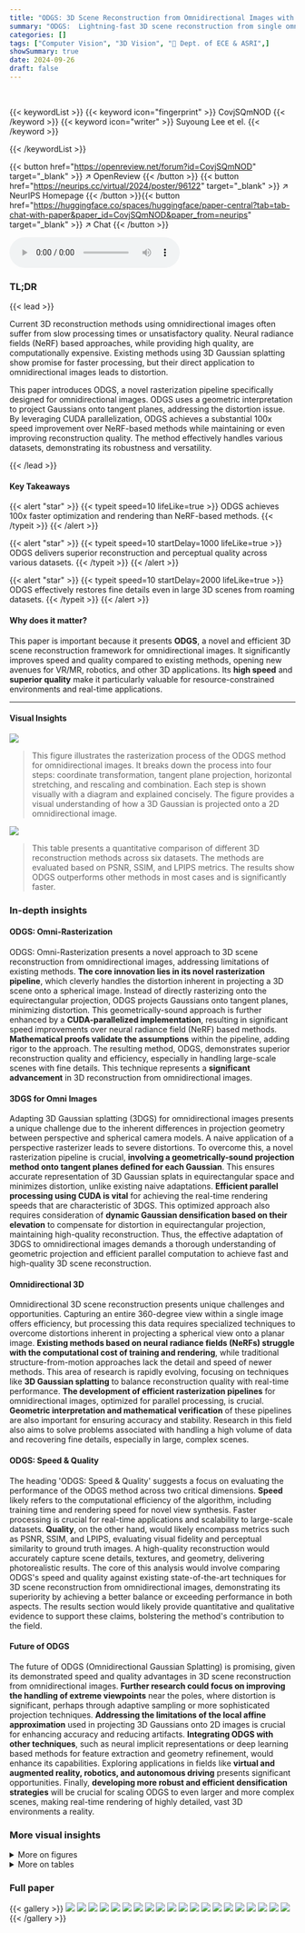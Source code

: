 ```yaml
---
title: "ODGS: 3D Scene Reconstruction from Omnidirectional Images with 3D Gaussian Splattings"
summary: "ODGS:  Lightning-fast 3D scene reconstruction from single omnidirectional images using 3D Gaussian splatting, achieving 100x speedup over NeRF-based methods."
categories: []
tags: ["Computer Vision", "3D Vision", "🏢 Dept. of ECE & ASRI",]
showSummary: true
date: 2024-09-26
draft: false
---
```


<br>

{{< keywordList >}}
{{< keyword icon="fingerprint" >}} CovjSQmNOD {{< /keyword >}}
{{< keyword icon="writer" >}} Suyoung Lee et el. {{< /keyword >}}
 
{{< /keywordList >}}

{{< button href="https://openreview.net/forum?id=CovjSQmNOD" target="_blank" >}}
↗ OpenReview
{{< /button >}}
{{< button href="https://neurips.cc/virtual/2024/poster/96122" target="_blank" >}}
↗ NeurIPS Homepage
{{< /button >}}{{< button href="https://huggingface.co/spaces/huggingface/paper-central?tab=tab-chat-with-paper&paper_id=CovjSQmNOD&paper_from=neurips" target="_blank" >}}
↗ Chat
{{< /button >}}



<audio controls>
    <source src="https://ai-paper-reviewer.com/CovjSQmNOD/podcast.wav" type="audio/wav">
    Your browser does not support the audio element.
</audio>


### TL;DR


{{< lead >}}

Current 3D reconstruction methods using omnidirectional images often suffer from slow processing times or unsatisfactory quality.  Neural radiance fields (NeRF) based approaches, while providing high quality, are computationally expensive.  Existing methods using 3D Gaussian splatting show promise for faster processing, but their direct application to omnidirectional images leads to distortion. 

This paper introduces ODGS, a novel rasterization pipeline specifically designed for omnidirectional images. ODGS uses a geometric interpretation to project Gaussians onto tangent planes, addressing the distortion issue.  By leveraging CUDA parallelization, ODGS achieves a substantial 100x speed improvement over NeRF-based methods while maintaining or even improving reconstruction quality.  The method effectively handles various datasets, demonstrating its robustness and versatility. 

{{< /lead >}}


#### Key Takeaways

{{< alert "star" >}}
{{< typeit speed=10 lifeLike=true >}} ODGS achieves 100x faster optimization and rendering than NeRF-based methods. {{< /typeit >}}
{{< /alert >}}

{{< alert "star" >}}
{{< typeit speed=10 startDelay=1000 lifeLike=true >}} ODGS delivers superior reconstruction and perceptual quality across various datasets. {{< /typeit >}}
{{< /alert >}}

{{< alert "star" >}}
{{< typeit speed=10 startDelay=2000 lifeLike=true >}} ODGS effectively restores fine details even in large 3D scenes from roaming datasets. {{< /typeit >}}
{{< /alert >}}

#### Why does it matter?
This paper is important because it presents **ODGS**, a novel and efficient 3D scene reconstruction framework for omnidirectional images.  It significantly improves speed and quality compared to existing methods, opening new avenues for VR/MR, robotics, and other 3D applications. Its **high speed** and **superior quality** make it particularly valuable for resource-constrained environments and real-time applications.

------
#### Visual Insights



![](https://ai-paper-reviewer.com/CovjSQmNOD/figures_4_1.jpg)

> This figure illustrates the rasterization process of the ODGS method for omnidirectional images. It breaks down the process into four steps: coordinate transformation, tangent plane projection, horizontal stretching, and rescaling and combination. Each step is shown visually with a diagram and explained concisely. The figure provides a visual understanding of how a 3D Gaussian is projected onto a 2D omnidirectional image.





![](https://ai-paper-reviewer.com/CovjSQmNOD/tables_6_1.jpg)

> This table presents a quantitative comparison of different 3D reconstruction methods across six datasets.  The methods are evaluated based on PSNR, SSIM, and LPIPS metrics.  The results show ODGS outperforms other methods in most cases and is significantly faster.





### In-depth insights


#### ODGS: Omni-Rasterization
ODGS: Omni-Rasterization presents a novel approach to 3D scene reconstruction from omnidirectional images, addressing limitations of existing methods.  **The core innovation lies in its novel rasterization pipeline**, which cleverly handles the distortion inherent in projecting a 3D scene onto a spherical image.  Instead of directly rasterizing onto the equirectangular projection, ODGS projects Gaussians onto tangent planes, minimizing distortion. This geometrically-sound approach is further enhanced by a **CUDA-parallelized implementation**, resulting in significant speed improvements over neural radiance field (NeRF) based methods. **Mathematical proofs validate the assumptions** within the pipeline, adding rigor to the approach.  The resulting method, ODGS, demonstrates superior reconstruction quality and efficiency, especially in handling large-scale scenes with fine details.  This technique represents a **significant advancement** in 3D reconstruction from omnidirectional images.

#### 3DGS for Omni Images
Adapting 3D Gaussian splatting (3DGS) for omnidirectional images presents a unique challenge due to the inherent differences in projection geometry between perspective and spherical camera models.  A naive application of a perspective rasterizer leads to severe distortions. To overcome this, a novel rasterization pipeline is crucial, **involving a geometrically-sound projection method onto tangent planes defined for each Gaussian**. This ensures accurate representation of 3D Gaussian splats in equirectangular space and minimizes distortion, unlike existing naive adaptations. **Efficient parallel processing using CUDA is vital** for achieving the real-time rendering speeds that are characteristic of 3DGS. This optimized approach also requires consideration of **dynamic Gaussian densification based on their elevation** to compensate for distortion in equirectangular projection, maintaining high-quality reconstruction. Thus, the effective adaptation of 3DGS to omnidirectional images demands a thorough understanding of geometric projection and efficient parallel computation to achieve fast and high-quality 3D scene reconstruction.

#### Omnidirectional 3D
Omnidirectional 3D scene reconstruction presents unique challenges and opportunities.  Capturing an entire 360-degree view within a single image offers efficiency, but processing this data requires specialized techniques to overcome distortions inherent in projecting a spherical view onto a planar image. **Existing methods based on neural radiance fields (NeRFs) struggle with the computational cost of training and rendering**, while traditional structure-from-motion approaches lack the detail and speed of newer methods. This area of research is rapidly evolving, focusing on techniques like **3D Gaussian splatting** to balance reconstruction quality with real-time performance.  **The development of efficient rasterization pipelines** for omnidirectional images, optimized for parallel processing, is crucial.  **Geometric interpretation and mathematical verification** of these pipelines are also important for ensuring accuracy and stability.  Research in this field also aims to solve problems associated with handling a high volume of data and recovering fine details, especially in large, complex scenes.

#### ODGS: Speed & Quality
The heading 'ODGS: Speed & Quality' suggests a focus on evaluating the performance of the ODGS method across two critical dimensions.  **Speed** likely refers to the computational efficiency of the algorithm, including training time and rendering speed for novel view synthesis.  Faster processing is crucial for real-time applications and scalability to large-scale datasets.  **Quality**, on the other hand, would likely encompass metrics such as PSNR, SSIM, and LPIPS, evaluating visual fidelity and perceptual similarity to ground truth images.  A high-quality reconstruction would accurately capture scene details, textures, and geometry, delivering photorealistic results. The core of this analysis would involve comparing ODGS's speed and quality against existing state-of-the-art techniques for 3D scene reconstruction from omnidirectional images, demonstrating its superiority by achieving a better balance or exceeding performance in both aspects.  The results section would likely provide quantitative and qualitative evidence to support these claims, bolstering the method's contribution to the field.

#### Future of ODGS
The future of ODGS (Omnidirectional Gaussian Splatting) is promising, given its demonstrated speed and quality advantages in 3D scene reconstruction from omnidirectional images.  **Further research could focus on improving the handling of extreme viewpoints** near the poles, where distortion is significant, perhaps through adaptive sampling or more sophisticated projection techniques.  **Addressing the limitations of the local affine approximation** used in projecting 3D Gaussians onto 2D images is crucial for enhancing accuracy and reducing artifacts.  **Integrating ODGS with other techniques**, such as neural implicit representations or deep learning based methods for feature extraction and geometry refinement, would enhance its capabilities. Exploring applications in fields like **virtual and augmented reality, robotics, and autonomous driving** presents significant opportunities.  Finally, **developing more robust and efficient densification strategies** will be crucial for scaling ODGS to even larger and more complex scenes, making real-time rendering of highly detailed, vast 3D environments a reality.


### More visual insights

<details>
<summary>More on figures
</summary>


![](https://ai-paper-reviewer.com/CovjSQmNOD/figures_7_1.jpg)

> This figure shows the PSNR, SSIM, and LPIPS scores over optimization time for different methods on two example scenes (OmniBlender/bistro_square and OmniPhotos/Ballintoy).  It visually demonstrates the superior performance and faster convergence speed of ODGS compared to NeRF(P), 3DGS(P), TensoRF, and EgoNeRF.  The plots show how each metric changes as the optimization process continues, highlighting ODGS's quicker improvement and better final results.


![](https://ai-paper-reviewer.com/CovjSQmNOD/figures_8_1.jpg)

> This figure presents a qualitative comparison of 3D reconstruction results between different methods (3DGS(P), EgoNeRF, and ODGS) and the ground truth for egocentric scenes.  The comparison highlights the visual differences in reconstruction quality, showing how ODGS achieves a superior reconstruction in terms of sharpness and detail preservation compared to the other methods.  The images show details and textures are much better reconstructed by ODGS than the other two methods. The images are from three datasets: Ricoh360, OmniBlender, and OmniPhotos, and all methods were trained for 10 minutes before inference.


![](https://ai-paper-reviewer.com/CovjSQmNOD/figures_8_2.jpg)

> This figure shows a qualitative comparison of 3D reconstruction results on three egocentric datasets (Ricoh360, OmniBlender, and OmniPhotos) using four different methods: ground truth, 3DGS(P), EgoNeRF, and ODGS.  Each row represents a different scene, and each column represents a different method. The images are cropped to highlight the differences in reconstruction quality, particularly in terms of detail and accuracy.  The ODGS method shows better reconstruction quality, with sharper details and fewer artifacts compared to the other methods.


![](https://ai-paper-reviewer.com/CovjSQmNOD/figures_9_1.jpg)

> This figure shows a qualitative comparison of rendered images using different Gaussian densification policies. (a) shows the full ground truth image, and (b) shows a cropped version of the ground truth used as a reference. (c) presents results obtained using a static threshold, highlighting artifacts and splits in the lanes. In contrast, (d) shows results obtained using the proposed dynamic threshold, demonstrating markedly more accurate and clean lane representation.


</details>




<details>
<summary>More on tables
</summary>


![](https://ai-paper-reviewer.com/CovjSQmNOD/tables_15_1.jpg)
> This table presents a quantitative comparison of different 3D reconstruction methods across six datasets.  The methods compared are NeRF(P), 3DGS(P), TensoRF, EgoNeRF, and ODGS. The datasets are categorized into egocentric (OmniBlender, Ricoh360, OmniPhotos) and roaming (360Roam, OmniScenes, 360VO) types. For each dataset and method, the table shows the PSNR, SSIM, and LPIPS scores for both 10 minutes and 100 minutes of optimization time.  The best result for each metric in each dataset is highlighted in bold. The final column indicates the optimization time in seconds.  The results demonstrate that ODGS achieves superior performance across most metrics and the fastest rendering speed.

![](https://ai-paper-reviewer.com/CovjSQmNOD/tables_16_1.jpg)
> This table presents a quantitative comparison of different 3D reconstruction methods across various datasets.  The metrics used for comparison include PSNR, SSIM, and LPIPS, all common image quality metrics.  The table also shows the optimization time (in seconds) for each method.  The 'best' metric for each dataset is highlighted in bold.  The results demonstrate that ODGS, the proposed method, outperforms other methods in terms of reconstruction quality and rendering speed.

![](https://ai-paper-reviewer.com/CovjSQmNOD/tables_16_2.jpg)
> This table presents a quantitative comparison of different 3D reconstruction methods on six datasets (three egocentric and three roaming).  The methods compared include NeRF, 3DGS (with perspective images), TensoRF, EgoNeRF and the proposed method ODGS. For each dataset and method, the table shows the PSNR, SSIM, and LPIPS scores for 10 and 100 minutes of optimization time, along with the total optimization time in seconds. The best metric for each dataset is highlighted in bold.  The results demonstrate the superior performance of ODGS in terms of both reconstruction quality and speed.

![](https://ai-paper-reviewer.com/CovjSQmNOD/tables_17_1.jpg)
> This table presents a quantitative comparison of different 3D reconstruction methods across various datasets.  The metrics used for comparison include PSNR, SSIM, and LPIPS, which assess various aspects of image quality. The table is organized to show the performance of each method at 10 and 100 minutes of training, along with the optimization and rendering times. The best performance for each metric on each dataset is highlighted in bold, clearly illustrating the superiority of the proposed ODGS method in terms of both reconstruction quality and speed.

![](https://ai-paper-reviewer.com/CovjSQmNOD/tables_17_2.jpg)
> This table presents a quantitative comparison of several 3D reconstruction methods across six different datasets.  The methods compared include NeRF (perspective), 3DGS (perspective), TensoRF, EgoNeRF, and the proposed ODGS method.  For each dataset and method, the PSNR, SSIM, and LPIPS metrics are reported for both 10 and 100 minutes of optimization time. The best performing method for each metric in each dataset is highlighted in bold. The table also includes the optimization time in seconds for each method.

![](https://ai-paper-reviewer.com/CovjSQmNOD/tables_17_3.jpg)
> This table presents a quantitative comparison of different 3D reconstruction methods on six datasets: three egocentric datasets (OmniBlender, Ricoh360, OmniPhotos) and three roaming datasets (360Roam, OmniScenes, 360VO). For each dataset and method, it shows the PSNR, SSIM, and LPIPS scores after 10 and 100 minutes of training.  It also includes the optimization time in seconds. The best metric for each dataset is highlighted in bold. The table demonstrates the superiority of ODGS, the proposed method, in terms of both reconstruction quality and rendering speed.

![](https://ai-paper-reviewer.com/CovjSQmNOD/tables_18_1.jpg)
> This table presents a quantitative comparison of different 3D reconstruction methods on various datasets.  Metrics such as PSNR, SSIM, and LPIPS are used to evaluate the reconstruction quality of each method. The table includes both short (10 minutes) and long (100 minutes) optimization times for a comprehensive comparison. The best performing method for each dataset and metric is highlighted in bold. The table also shows the rendering speed for each method.  Overall, this table demonstrates the superior performance of ODGS (the proposed method) in terms of both reconstruction quality and speed.

</details>




### Full paper

{{< gallery >}}
<img src="https://ai-paper-reviewer.com/CovjSQmNOD/1.png" class="grid-w50 md:grid-w33 xl:grid-w25" />
<img src="https://ai-paper-reviewer.com/CovjSQmNOD/2.png" class="grid-w50 md:grid-w33 xl:grid-w25" />
<img src="https://ai-paper-reviewer.com/CovjSQmNOD/3.png" class="grid-w50 md:grid-w33 xl:grid-w25" />
<img src="https://ai-paper-reviewer.com/CovjSQmNOD/4.png" class="grid-w50 md:grid-w33 xl:grid-w25" />
<img src="https://ai-paper-reviewer.com/CovjSQmNOD/5.png" class="grid-w50 md:grid-w33 xl:grid-w25" />
<img src="https://ai-paper-reviewer.com/CovjSQmNOD/6.png" class="grid-w50 md:grid-w33 xl:grid-w25" />
<img src="https://ai-paper-reviewer.com/CovjSQmNOD/7.png" class="grid-w50 md:grid-w33 xl:grid-w25" />
<img src="https://ai-paper-reviewer.com/CovjSQmNOD/8.png" class="grid-w50 md:grid-w33 xl:grid-w25" />
<img src="https://ai-paper-reviewer.com/CovjSQmNOD/9.png" class="grid-w50 md:grid-w33 xl:grid-w25" />
<img src="https://ai-paper-reviewer.com/CovjSQmNOD/10.png" class="grid-w50 md:grid-w33 xl:grid-w25" />
<img src="https://ai-paper-reviewer.com/CovjSQmNOD/11.png" class="grid-w50 md:grid-w33 xl:grid-w25" />
<img src="https://ai-paper-reviewer.com/CovjSQmNOD/12.png" class="grid-w50 md:grid-w33 xl:grid-w25" />
<img src="https://ai-paper-reviewer.com/CovjSQmNOD/13.png" class="grid-w50 md:grid-w33 xl:grid-w25" />
<img src="https://ai-paper-reviewer.com/CovjSQmNOD/14.png" class="grid-w50 md:grid-w33 xl:grid-w25" />
<img src="https://ai-paper-reviewer.com/CovjSQmNOD/15.png" class="grid-w50 md:grid-w33 xl:grid-w25" />
<img src="https://ai-paper-reviewer.com/CovjSQmNOD/16.png" class="grid-w50 md:grid-w33 xl:grid-w25" />
<img src="https://ai-paper-reviewer.com/CovjSQmNOD/17.png" class="grid-w50 md:grid-w33 xl:grid-w25" />
<img src="https://ai-paper-reviewer.com/CovjSQmNOD/18.png" class="grid-w50 md:grid-w33 xl:grid-w25" />
<img src="https://ai-paper-reviewer.com/CovjSQmNOD/19.png" class="grid-w50 md:grid-w33 xl:grid-w25" />
<img src="https://ai-paper-reviewer.com/CovjSQmNOD/20.png" class="grid-w50 md:grid-w33 xl:grid-w25" />
{{< /gallery >}}